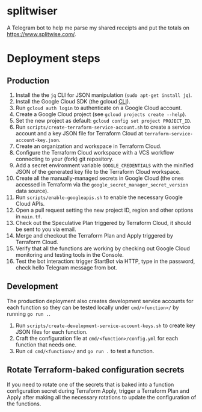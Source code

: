 # splitwiser

A Telegram bot to help me parse my shared receipts and put the totals on https://www.splitwise.com/.

# Deployment steps

## Production

1. Install the the `jq` CLI for JSON manipulation (`sudo apt-get install jq`).
2. Install the Google Cloud SDK (the gcloud [CLI](https://cloud.google.com/sdk/docs/install)).
3. Run `gcloud auth login` to authenticate on a Google Cloud account.
4. Create a Google Cloud project (see `gcloud projects create --help`).
5. Set the new project as default: `gcloud config set project PROJECT_ID`.
6. Run `scripts/create-terraform-service-account.sh` to create a service account and a key JSON file for Terraform Cloud at `terraform-service-account-key.json`.
7. Create an organization and workspace in Terraform Cloud.
8. Configure the Terraform Cloud workspace with a VCS workflow connecting to your (fork) git repository.
9. Add a secret environment variable `GOOGLE_CREDENTIALS` with the minified JSON of the generated key file to the Terraform Cloud workspace.
10. Create all the manually-managed secrets in Google Cloud (the ones accessed in Terraform via the `google_secret_manager_secret_version` data source).
11. Run `scripts/enable-googleapis.sh` to enable the necessary Google Cloud APIs.
12. Open a pull request setting the new project ID, region and other options in `main.tf`.
13. Check out the Speculative Plan triggered by Terraform Cloud, it should be sent to you via email.
14. Merge and checkout the Terraform Plan and Apply triggered by Terraform Cloud.
15. Verify that all the functions are working by checking out Google Cloud monitoring and testing tools in the Console.
16. Test the bot interaction: trigger StartBot via HTTP, type in the password, check hello Telegram message from bot.

## Development

The production deployment also creates development service accounts for each function so they can be tested locally under `cmd/<function>/` by running `go run .`.

1. Run `scripts/create-development-service-account-keys.sh` to create key JSON files for each function.
2. Craft the configuration file at `cmd/<function>/config.yml` for each function that needs one.
3. Run `cd cmd/<function>/` and `go run .` to test a function.

## Rotate Terraform-baked configuration secrets

If you need to rotate one of the secrets that is baked into a function configuration secret during Terraform Apply, trigger a Terraform Plan and Apply after making all the necessary rotations to update the configuration of the functions.
